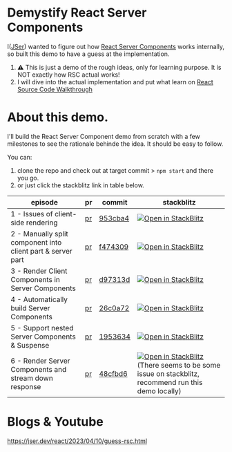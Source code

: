 # Demystify React Server Components

I([JSer](https://twitter.com/JSer_ZANP)) wanted to figure out how [React Server Components](https://nextjs.org/docs/advanced-features/react-18/server-components) works internally, so built this demo to have a guess at the implementation.

1.  ⚠️ This is just a demo of the rough ideas, only for learning purpose. It is NOT exactly how RSC actual works!
2.  I will dive into the actual implementation and put what learn on [React Source Code Walkthrough](https://jser.dev/series/react-source-code-walkthrough.html)

# About this demo.

I'll build the React Server Component demo from scratch with a few milestones to see the rationale behinde the idea. It should be easy to follow.

You can:

1. clone the repo and check out at target commit > `npm start` and there you go.
2. or just click the stackblitz link in table below.

| episode                                                     | pr                                                                         | commit                                                                                                                   | stackblitz                                                                                                                                                                                                                   |
| ----------------------------------------------------------- | -------------------------------------------------------------------------- | ------------------------------------------------------------------------------------------------------------------------ | ---------------------------------------------------------------------------------------------------------------------------------------------------------------------------------------------------------------------------- |
| 1 - Issues of client-side rendering                         | [pr](https://github.com/JSerZANP/demystify-react-server-components/pull/1) | [953cba4](https://github.com/JSerZANP/demystify-react-server-components/commit/953cba437be1458ae8ec7b9665afadf2ac199510) | [![Open in StackBlitz](https://developer.stackblitz.com/img/open_in_stackblitz.svg)](https://stackblitz.com/edit/github-ufmlch?file=README.md)                                                                               |
| 2 - Manually split component into client part & server part | [pr](https://github.com/JSerZANP/demystify-react-server-components/pull/2) | [f474309](https://github.com/JSerZANP/demystify-react-server-components/commit/f474309a448c81f3eec122bda30d6e8795279f12) | [![Open in StackBlitz](https://developer.stackblitz.com/img/open_in_stackblitz.svg)](https://stackblitz.com/edit/github-7o28y4?file=README.md)                                                                               |
| 3 - Render Client Components in Server Components           | [pr](https://github.com/JSerZANP/demystify-react-server-components/pull/3) | [d97313d](https://github.com/JSerZANP/demystify-react-server-components/tree/d97313d4b3a93c79d7e7a247e047471e6c5e96a2)   | [![Open in StackBlitz](https://developer.stackblitz.com/img/open_in_stackblitz.svg)](https://stackblitz.com/edit/github-bsmxma?file=README.md)                                                                               |
| 4 - Automatically build Server Components                   | [pr](https://github.com/JSerZANP/demystify-react-server-components/pull/4) | [26c0a72](https://github.com/JSerZANP/demystify-react-server-components/tree/26c0a7209a2607ee56187506a23bac49105da2ac)   | [![Open in StackBlitz](https://developer.stackblitz.com/img/open_in_stackblitz.svg)](https://stackblitz.com/edit/github-r1jbtr?file=README.md)                                                                               |
| 5 - Support nested Server Components & Suspense             | [pr](https://github.com/JSerZANP/demystify-react-server-components/pull/5) | [1953634](https://github.com/JSerZANP/demystify-react-server-components/tree/19536346dffc40b142fe555a37b3370b6b90e167)   | [![Open in StackBlitz](https://developer.stackblitz.com/img/open_in_stackblitz.svg)](https://stackblitz.com/edit/github-u1pqx4?file=README.md)                                                                               |
| 6 - Render Server Components and stream down response       | [pr](https://github.com/JSerZANP/demystify-react-server-components/pull/6) | [48cfbd6](https://github.com/JSerZANP/demystify-react-server-components/tree/48cfbd601f48f4edda9523c284248708afc5fc92)   | [![Open in StackBlitz](https://developer.stackblitz.com/img/open_in_stackblitz.svg)](https://stackblitz.com/edit/github-b8erit?file=README.md) (There seems to be some issue on stackblitz, recommend run this demo locally) |

# Blogs & Youtube

https://jser.dev/react/2023/04/10/guess-rsc.html
